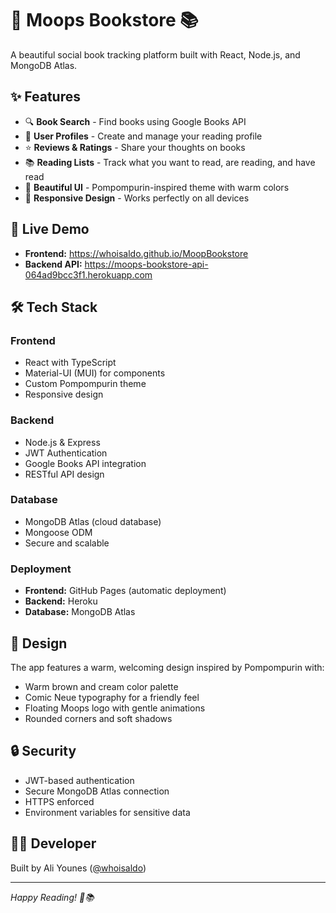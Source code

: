 # 🐶 Moops Bookstore 📚

A beautiful social book tracking platform built with React, Node.js, and MongoDB Atlas.

## ✨ Features

- 🔍 **Book Search** - Find books using Google Books API
- 👤 **User Profiles** - Create and manage your reading profile  
- ⭐ **Reviews & Ratings** - Share your thoughts on books
- 📚 **Reading Lists** - Track what you want to read, are reading, and have read
- 🎨 **Beautiful UI** - Pompompurin-inspired theme with warm colors
- 📱 **Responsive Design** - Works perfectly on all devices

## 🚀 Live Demo

- **Frontend:** https://whoisaldo.github.io/MoopBookstore
- **Backend API:** https://moops-bookstore-api-064ad9bcc3f1.herokuapp.com

## 🛠️ Tech Stack

### Frontend
- React with TypeScript
- Material-UI (MUI) for components
- Custom Pompompurin theme
- Responsive design

### Backend  
- Node.js & Express
- JWT Authentication
- Google Books API integration
- RESTful API design

### Database
- MongoDB Atlas (cloud database)
- Mongoose ODM
- Secure and scalable

### Deployment
- **Frontend:** GitHub Pages (automatic deployment)
- **Backend:** Heroku
- **Database:** MongoDB Atlas

## 🎨 Design

The app features a warm, welcoming design inspired by Pompompurin with:
- Warm brown and cream color palette
- Comic Neue typography for a friendly feel
- Floating Moops logo with gentle animations
- Rounded corners and soft shadows

## 🔒 Security

- JWT-based authentication
- Secure MongoDB Atlas connection
- HTTPS enforced
- Environment variables for sensitive data

## 👨‍💻 Developer

Built by Ali Younes ([@whoisaldo](https://github.com/whoisaldo))

---

*Happy Reading! 🐶📚*